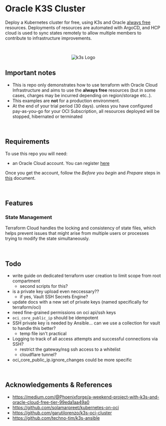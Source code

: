 # Oracle K3S Cluster

Deploy a Kubernetes cluster for free, using K3s and Oracle [always free](https://docs.oracle.com/en-us/iaas/Content/FreeTier/freetier_topic-Always_Free_Resources.htm) resources.  Deployments of resources are automated with ArgoCD, and HCP cloud is used to sync states remotely to allow multiple members to contribute to infrastructure improvements.

<br>

<p align="center">
  <img src="https://garutilorenzo.github.io/images/k3s-logo-large.png?" alt="k3s Logo"/>
</p>

## Important notes

* This is repo only demonstrates how to use terraform with Oracle Cloud Infrastructure and aims to use the **always free** resources (but in some cases, charges may be incurred depending on region/storage etc..). 
* This examples are **not** for a production environment.
* At the end of your trial period (30 days). unless you have configured pay-as-you-go for your OCI Subscription, all resources deployed will be stopped, hibernated or terminated

<br>

## Requirements

To use this repo you will need:

* an Oracle Cloud account. You can register [here](https://cloud.oracle.com)

Once you get the account, follow the *Before you begin* and *Prepare* steps in [this](https://docs.oracle.com/en-us/iaas/developer-tutorials/tutorials/tf-provider/01-summary.htm) document.

<br>

## Features

### State Management
Terraform Cloud handles the locking and consistency of state files, which helps prevent issues that might arise from multiple users or processes trying to modify the state simultaneously.

<br>

## Todo

- write guide on dedicated terraform user creation to limit scope from root compartment
    - second scripts for this?
- is a private key upload even neccessary??
    - if yes, Vault SSH Secrets Engine?
- update docs with a new set of private keys (named specifically for terraform/oci)
- need fine-grained permissions on oci api/ssh keys
- `oci_core_public_ip` should be idempotent
- SSH private key is needed by Ansible... can we use a collection for vault to handle this better?
    - temp file isn't practical
- Logging to track of all access attempts and successful connections via SSH?
    - restrict the gateway/nsg ssh access to a whitelist
    - cloudflare tunnel? 
- oci_core_public_ip.ignore_changes could be more specific

<br>

## Acknowledgements & References

- https://medium.com/@Phoenixforge/a-weekend-project-with-k3s-and-oracle-cloud-free-tier-99eda1aa49a0
- https://github.com/solamarpreet/kubernetes-on-oci
- https://github.com/garutilorenzo/k3s-oci-cluster
- https://github.com/techno-tim/k3s-ansible
